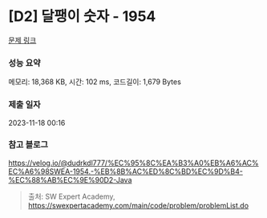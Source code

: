 # [D2] 달팽이 숫자 - 1954 

[문제 링크](https://swexpertacademy.com/main/code/problem/problemDetail.do?contestProbId=AV5PobmqAPoDFAUq) 

### 성능 요약

메모리: 18,368 KB, 시간: 102 ms, 코드길이: 1,679 Bytes

### 제출 일자

2023-11-18 00:16

### 참고 블로그
https://velog.io/@dudrkdl777/%EC%95%8C%EA%B3%A0%EB%A6%AC%EC%A6%98SWEA-1954.-%EB%8B%AC%ED%8C%BD%EC%9D%B4-%EC%88%AB%EC%9E%90D2-Java

> 출처: SW Expert Academy, https://swexpertacademy.com/main/code/problem/problemList.do
